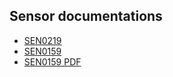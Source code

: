 ## Sensor documentations
- [SEN0219](https://github.com/DFRobot/DFRobotMediaWikiMarkDown/wiki/Gravity__Analog_Infrared_CO2_Sensor_For_Arduino_SKU__SEN0219)
- [SEN0159](https://github.com/DFRobot/DFRobotMediaWikiMarkDown/wiki/CO2_Sensor_SKU_SEN0159)
- [SEN0159 PDF](https://media.digikey.com/pdf/Data%20Sheets/DFRobot%20PDFs/SEN0159_Web.pdf)
